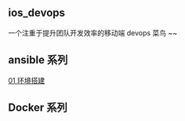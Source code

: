 ## ios_devops

一个注重于提升团队开发效率的移动端 devops 菜鸟 ~~



## ansible 系列

[01 环境搭建](./ansible_daydayup/ansible_01_环境搭建.md)



## Docker 系列


